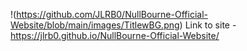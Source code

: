 !(https://github.com/JLRB0/NullBourne-Official-Website/blob/main/images/TitlewBG.png)
Link to site - https://jlrb0.github.io/NullBourne-Official-Website/
